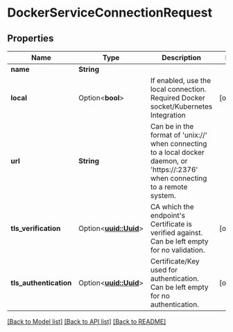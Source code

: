 # DockerServiceConnectionRequest

## Properties

Name | Type | Description | Notes
------------ | ------------- | ------------- | -------------
**name** | **String** |  | 
**local** | Option<**bool**> | If enabled, use the local connection. Required Docker socket/Kubernetes Integration | [optional]
**url** | **String** | Can be in the format of 'unix://<path>' when connecting to a local docker daemon, or 'https://<hostname>:2376' when connecting to a remote system. | 
**tls_verification** | Option<[**uuid::Uuid**](uuid::Uuid.md)> | CA which the endpoint's Certificate is verified against. Can be left empty for no validation. | [optional]
**tls_authentication** | Option<[**uuid::Uuid**](uuid::Uuid.md)> | Certificate/Key used for authentication. Can be left empty for no authentication. | [optional]

[[Back to Model list]](../README.md#documentation-for-models) [[Back to API list]](../README.md#documentation-for-api-endpoints) [[Back to README]](../README.md)


